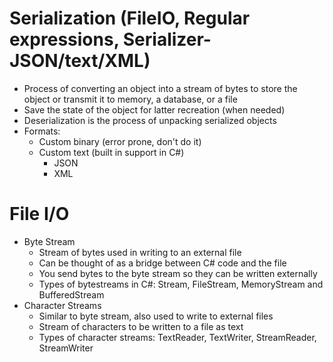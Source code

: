 # Serialization (FileIO, Regular expressions, Serializer-JSON/text/XML)
* Process of converting an object into a stream of bytes to store the object or transmit it to memory, a database, or a file
* Save the state of the object for latter recreation (when needed)
* Deserialization is the process of unpacking serialized objects
* Formats: 
    * Custom binary (error prone, don't do it)
    * Custom text (built in support in C#)
        * JSON
        * XML
# File I/O
* Byte Stream
    * Stream of bytes used in writing to an external file
    * Can be thought of as a bridge between C# code and the file
    * You send bytes to the byte stream so they can be written externally
    * Types of bytestreams in C#: Stream, FileStream, MemoryStream and BufferedStream
* Character Streams
    * Similar to byte stream, also used to write to external files
    * Stream of characters to be written to a file as text
    * Types of character streams: TextReader, TextWriter, StreamReader, StreamWriter
